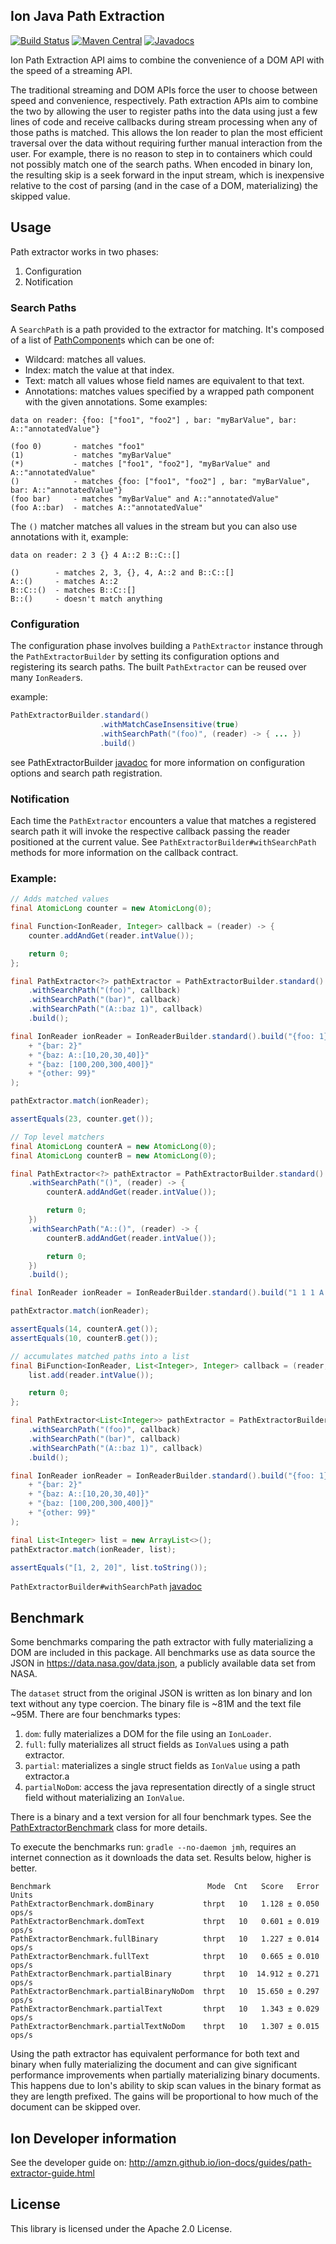 ## Ion Java Path Extraction

[![Build Status](https://travis-ci.org/amzn/ion-java-path-extraction.svg?branch=master)](https://travis-ci.org/amzn/ion-java-path-extraction)
[![Maven Central](https://maven-badges.herokuapp.com/maven-central/software.amazon.ion/ion-java-path-extraction/badge.svg)](https://maven-badges.herokuapp.com/maven-central/software.amazon.ion/ion-java-path-extraction)
[![Javadocs](https://www.javadoc.io/badge/software.amazon.ion/ion-java-path-extraction.svg)](https://www.javadoc.io/doc/software.amazon.ion/ion-java-path-extraction)

Ion Path Extraction API aims to combine the convenience of a DOM API with the speed of a streaming API.

The traditional streaming and DOM APIs force the user to choose between speed and convenience, respectively.
Path extraction APIs aim to combine the two by allowing the user to register paths into the data using just a
few lines of code and receive callbacks during stream processing when any of those paths is matched. This allows
the Ion reader to plan the most efficient traversal over the data without requiring further manual interaction
from the user. For example, there is no reason to step in to containers which could not possibly match one of
the search paths. When encoded in binary Ion, the resulting skip is a seek forward in the input stream, which
is inexpensive relative to the cost of parsing (and in the case of a DOM, materializing) the skipped value.

## Usage
Path extractor works in two phases:
1. Configuration
2. Notification

### Search Paths
A `SearchPath` is a path provided to the extractor for matching. It's composed of a list of [PathComponent](https://static.javadoc.io/software.amazon.ion/ion-java-path-extraction/1.0.1/software/amazon/ionpathextraction/pathcomponents/PathComponent.html)s
which can be one of:
* Wildcard: matches all values.
* Index: match the value at that index.
* Text: match all values whose field names are equivalent to that text.
* Annotations: matches values specified by a wrapped path component with the given annotations.
Some examples:
```
data on reader: {foo: ["foo1", "foo2"] , bar: "myBarValue", bar: A::"annotatedValue"}

(foo 0)       - matches "foo1"
(1)           - matches "myBarValue"
(*)           - matches ["foo1", "foo2"], "myBarValue" and A::"annotatedValue"
()            - matches {foo: ["foo1", "foo2"] , bar: "myBarValue", bar: A::"annotatedValue"}
(foo bar)     - matches "myBarValue" and A::"annotatedValue"
(foo A::bar)  - matches A::"annotatedValue"
```

The `()` matcher matches all values in the stream but you can also use annotations with it, example:
```
data on reader: 2 3 {} 4 A::2 B::C::[]

()        - matches 2, 3, {}, 4, A::2 and B::C::[]
A::()     - matches A::2
B::C::()  - matches B::C::[]
B::()     - doesn't match anything
```

### Configuration
The configuration phase involves building a `PathExtractor` instance through the `PathExtractorBuilder` by setting its
configuration options and registering its search paths. The built `PathExtractor` can be reused over many `IonReader`s.

example:

```java
PathExtractorBuilder.standard()
                    .withMatchCaseInsensitive(true)
                    .withSearchPath("(foo)", (reader) -> { ... })
                    .build()
```

see PathExtractorBuilder [javadoc](https://static.javadoc.io/software.amazon.ion/ion-java-path-extraction/1.0.1/software/amazon/ionpathextraction/PathExtractorBuilder.html) for more information on configuration options and search path registration.

### Notification
Each time the `PathExtractor` encounters a value that matches a registered search path it will invoke the respective
callback passing the reader positioned at the current value. See `PathExtractorBuilder#withSearchPath` methods for more
information on the callback contract.

### Example:

```java
// Adds matched values
final AtomicLong counter = new AtomicLong(0);

final Function<IonReader, Integer> callback = (reader) -> {
    counter.addAndGet(reader.intValue());

    return 0;
};

final PathExtractor<?> pathExtractor = PathExtractorBuilder.standard()
    .withSearchPath("(foo)", callback)
    .withSearchPath("(bar)", callback)
    .withSearchPath("(A::baz 1)", callback)
    .build();

final IonReader ionReader = IonReaderBuilder.standard().build("{foo: 1}"
    + "{bar: 2}"
    + "{baz: A::[10,20,30,40]}"
    + "{baz: [100,200,300,400]}"
    + "{other: 99}"
);

pathExtractor.match(ionReader);

assertEquals(23, counter.get());
```

```java
// Top level matchers
final AtomicLong counterA = new AtomicLong(0);
final AtomicLong counterB = new AtomicLong(0);

final PathExtractor<?> pathExtractor = PathExtractorBuilder.standard()
    .withSearchPath("()", (reader) -> {
        counterA.addAndGet(reader.intValue());

        return 0;
    })
    .withSearchPath("A::()", (reader) -> {
        counterB.addAndGet(reader.intValue());

        return 0;
    })
    .build();

final IonReader ionReader = IonReaderBuilder.standard().build("1 1 1 A::10 1");

pathExtractor.match(ionReader);

assertEquals(14, counterA.get());
assertEquals(10, counterB.get());
```

```java
// accumulates matched paths into a list
final BiFunction<IonReader, List<Integer>, Integer> callback = (reader, list) -> {
    list.add(reader.intValue());

    return 0;
};

final PathExtractor<List<Integer>> pathExtractor = PathExtractorBuilder.<List<Integer>>standard()
    .withSearchPath("(foo)", callback)
    .withSearchPath("(bar)", callback)
    .withSearchPath("(A::baz 1)", callback)
    .build();

final IonReader ionReader = IonReaderBuilder.standard().build("{foo: 1}"
    + "{bar: 2}"
    + "{baz: A::[10,20,30,40]}"
    + "{baz: [100,200,300,400]}"
    + "{other: 99}"
);

final List<Integer> list = new ArrayList<>();
pathExtractor.match(ionReader, list);

assertEquals("[1, 2, 20]", list.toString());
```

`PathExtractorBuilder#withSearchPath` [javadoc](https://static.javadoc.io/software.amazon.ion/ion-java-path-extraction/1.0.1/software/amazon/ionpathextraction/PathExtractorBuilder.html#withSearchPath-java.lang.String-java.util.function.Function-)

## Benchmark

Some benchmarks comparing the path extractor with fully materializing a DOM are included in this package. All benchmarks
use as data source the JSON in https://data.nasa.gov/data.json, a publicly available data set from NASA.

The `dataset` struct from the original JSON is written as Ion binary and Ion text without any type coercion. The
binary file is ~81M and the text file ~95M. There are four benchmarks types:
1. `dom`: fully materializes a DOM for the file using an `IonLoader`.
1. `full`: fully materializes all struct fields as `IonValue`s using a path extractor.
1. `partial`: materializes a single struct fields as `IonValue` using a path extractor.a
1. `partialNoDom`: access the java representation directly of a single struct field without materializing an `IonValue`.

There is a binary and a text version for all four benchmark types. See the [PathExtractorBenchmark](https://github.com/amzn/ion-java-path-extraction/blob/master/src/jmh/java/software/amazon/ionpathextraction/benchmarks/PathExtractorBenchmark.java) class for
more details.

To execute the benchmarks run: `gradle --no-daemon jmh`, requires an internet connection as it downloads the data set.
Results below, higher is better.

```
Benchmark                                   Mode  Cnt   Score   Error  Units
PathExtractorBenchmark.domBinary           thrpt   10   1.128 ± 0.050  ops/s
PathExtractorBenchmark.domText             thrpt   10   0.601 ± 0.019  ops/s
PathExtractorBenchmark.fullBinary          thrpt   10   1.227 ± 0.014  ops/s
PathExtractorBenchmark.fullText            thrpt   10   0.665 ± 0.010  ops/s
PathExtractorBenchmark.partialBinary       thrpt   10  14.912 ± 0.271  ops/s
PathExtractorBenchmark.partialBinaryNoDom  thrpt   10  15.650 ± 0.297  ops/s
PathExtractorBenchmark.partialText         thrpt   10   1.343 ± 0.029  ops/s
PathExtractorBenchmark.partialTextNoDom    thrpt   10   1.307 ± 0.015  ops/s
```

Using the path extractor has equivalent performance for both text and binary when fully materializing the document and
can give significant performance improvements when partially materializing binary documents. This happens due to Ion's
ability to skip scan values in the binary format as they are length prefixed. The gains will be proportional to how
much of the document can be skipped over.

## Ion Developer information
See the developer guide on: http://amzn.github.io/ion-docs/guides/path-extractor-guide.html

## License
This library is licensed under the Apache 2.0 License.

